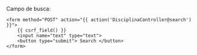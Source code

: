 Campo de busca:

    <form method="POST" action="{{ action('DisciplinaController@search') }}">
        {{ csrf_field() }}
        <input name="text" type="text">
        <button type="submit"> Search </button>
    </form>
